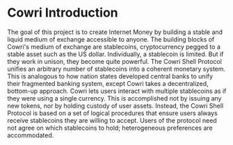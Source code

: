 # Cowri Introduction

The goal of this project is to create Internet Money by building a stable and liquid medium of exchange accessible to anyone. The building blocks of Cowri's medium of exchange are stablecoins, cryptocurrency pegged to a stable asset such as the US dollar. Individually, a stablecoin is limited. But if they work in unison, they become quite powerful. The Cowri Shell Protocol unifies an arbitrary number of stablecoins into a coherent monetary system. This is analogous to how nation states developed central banks to unify their fragmented banking system, except Cowri takes a decentralized, bottom-up approach. Cowri lets users interact with multiple stablecoins as if they were using a single currency. This is accomplished not by issuing any new tokens, nor by holding custody of user assets. Instead, the Cowri Shell Protocol is based on a set of logical procedures that ensure users always receive stablecoins they are willing to accept. Users of the protocol need not agree on which stablecoins to hold; heterogeneous preferences are accommodated. 
